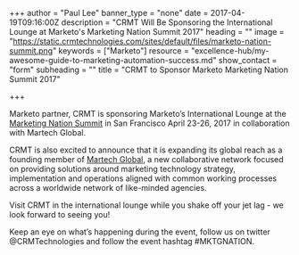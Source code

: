 +++
author = "Paul Lee"
banner_type = "none"
date = 2017-04-19T09:16:00Z
description = "CRMT Will Be Sponsoring the International Lounge at Marketo's Marketing Nation Summit 2017"
heading = ""
image = "https://static.crmtechnologies.com/sites/default/files/marketo-nation-summit.png"
keywords = ["Marketo"]
resource = "excellence-hub/my-awesome-guide-to-marketing-automation-success.md"
show_contact = "form"
subheading = ""
title = "CRMT to Sponsor Marketo Marketing Nation Summit 2017"

+++

Marketo partner, CRMT is sponsoring Marketo’s International Lounge at the [Marketing Nation Summit](https://events.marketo.com/summit/2017/overview/) in San Francisco April 23-26, 2017 in collaboration with Martech Global.

CRMT is also excited to announce that it is expanding its global reach as a founding member of [Martech Global](http://martechglobalnetwork.com/en/), a new collaborative network focused on providing solutions around marketing technology strategy, implementation and operations aligned with common working processes across a worldwide network of like-minded agencies.

Visit CRMT in the international lounge while you shake off your jet lag - we look forward to seeing you!

Keep an eye on what’s happening during the event, follow us on twitter @CRMTechnologies and follow the event hashtag #MKTGNATION.